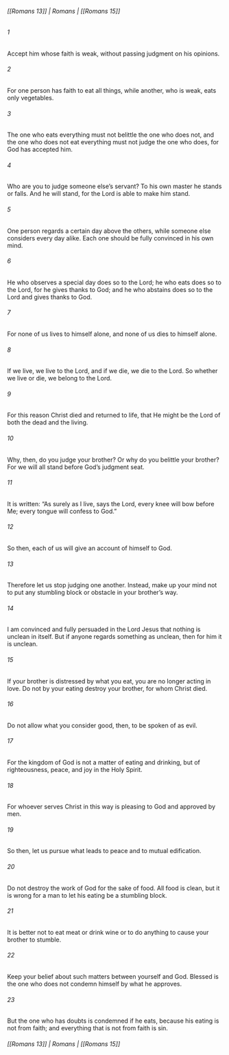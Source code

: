 ###### [[Romans 13]] | Romans | [[Romans 15]]

###### 1
Accept him whose faith is weak, without passing judgment on his opinions.
###### 2
For one person has faith to eat all things, while another, who is weak, eats only vegetables.
###### 3
The one who eats everything must not belittle the one who does not, and the one who does not eat everything must not judge the one who does, for God has accepted him.
###### 4
Who are you to judge someone else’s servant? To his own master he stands or falls. And he will stand, for the Lord is able to make him stand.
###### 5
One person regards a certain day above the others, while someone else considers every day alike. Each one should be fully convinced in his own mind.
###### 6
He who observes a special day does so to the Lord; he who eats does so to the Lord, for he gives thanks to God; and he who abstains does so to the Lord and gives thanks to God.
###### 7
For none of us lives to himself alone, and none of us dies to himself alone.
###### 8
If we live, we live to the Lord, and if we die, we die to the Lord. So whether we live or die, we belong to the Lord.
###### 9
For this reason Christ died and returned to life, that He might be the Lord of both the dead and the living.
###### 10
Why, then, do you judge your brother? Or why do you belittle your brother? For we will all stand before God’s judgment seat.
###### 11
It is written: “As surely as I live, says the Lord, every knee will bow before Me; every tongue will confess to God.”
###### 12
So then, each of us will give an account of himself to God.
###### 13
Therefore let us stop judging one another. Instead, make up your mind not to put any stumbling block or obstacle in your brother’s way.
###### 14
I am convinced and fully persuaded in the Lord Jesus that nothing is unclean in itself. But if anyone regards something as unclean, then for him it is unclean.
###### 15
If your brother is distressed by what you eat, you are no longer acting in love. Do not by your eating destroy your brother, for whom Christ died.
###### 16
Do not allow what you consider good, then, to be spoken of as evil.
###### 17
For the kingdom of God is not a matter of eating and drinking, but of righteousness, peace, and joy in the Holy Spirit.
###### 18
For whoever serves Christ in this way is pleasing to God and approved by men.
###### 19
So then, let us pursue what leads to peace and to mutual edification.
###### 20
Do not destroy the work of God for the sake of food. All food is clean, but it is wrong for a man to let his eating be a stumbling block.
###### 21
It is better not to eat meat or drink wine or to do anything to cause your brother to stumble.
###### 22
Keep your belief about such matters between yourself and God. Blessed is the one who does not condemn himself by what he approves.
###### 23
But the one who has doubts is condemned if he eats, because his eating is not from faith; and everything that is not from faith is sin.

###### [[Romans 13]] | Romans | [[Romans 15]]
